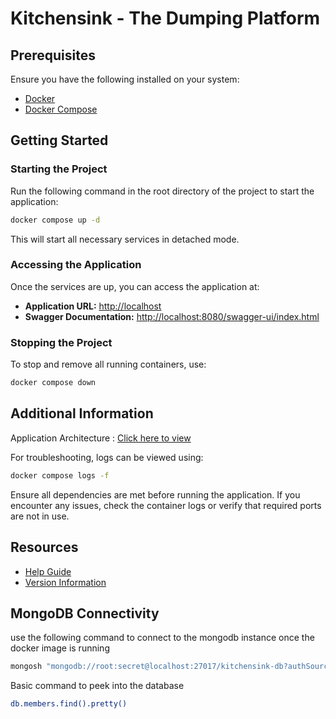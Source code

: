 # Kitchensink - The Dumping Platform

## Prerequisites

Ensure you have the following installed on your system:
- [Docker](https://docs.docker.com/get-docker/)
- [Docker Compose](https://docs.docker.com/compose/install/)

## Getting Started

### Starting the Project

Run the following command in the root directory of the project to start the application:

```sh
docker compose up -d
```

This will start all necessary services in detached mode.

### Accessing the Application

Once the services are up, you can access the application at:
- **Application URL:** [http://localhost](http://localhost)
- **Swagger Documentation:** [http://localhost:8080/swagger-ui/index.html](http://localhost:8080/swagger-ui/index.html)

### Stopping the Project

To stop and remove all running containers, use:

```sh
docker compose down
```

## Additional Information

Application Architecture : [Click here to view](https://viewer.diagrams.net/index.html?edit=_blank#Uhttps%3A%2F%2Fraw.githubusercontent.com%2Frajatc3%2Fkitchen-sink%2Frefs%2Fheads%2Fmaster%2FKitchensink%2520Architecture.drawio#%7B%22pageId%22%3A%22be88aK_8NiFmp7I-nFF2%22%7D)

For troubleshooting, logs can be viewed using:

```sh
docker compose logs -f
```

Ensure all dependencies are met before running the application. If you encounter any issues, check the container logs or verify that required ports are not in use.


## Resources

- [Help Guide](HELP.md)
- [Version Information](VERSIONS.md)

## MongoDB Connectivity
use the following command to connect to the mongodb instance once the docker image is running
```sh
mongosh "mongodb://root:secret@localhost:27017/kitchensink-db?authSource=admin"
```

Basic command to peek into the database
```sh
db.members.find().pretty()
```
